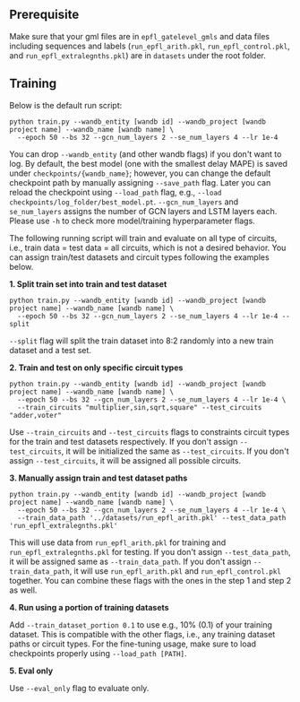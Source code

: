 ## Prerequisite
Make sure that your gml files are in `epfl_gatelevel_gmls` and data files including sequences and labels (`run_epfl_arith.pkl`, `run_epfl_control.pkl`, and `run_epfl_extralegnths.pkl`) are in `datasets` under the root folder.

## Training
Below is the default run script:
```
python train.py --wandb_entity [wandb id] --wandb_project [wandb project name] --wandb_name [wandb name] \
  --epoch 50 --bs 32 --gcn_num_layers 2 --se_num_layers 4 --lr 1e-4 
```
You can drop `--wandb_entity` (and other wandb flags) if you don't want to log.
By default, the best model (one with the smallest delay MAPE) is saved under `checkpoints/{wandb_name}`; however, you can change the default checkpoint path by manually assigning `--save_path` flag. 
Later you can reload the checkpoint using `--load_path` flag, e.g., `--load checkpoints/log_folder/best_model.pt`.
`--gcn_num_layers` and `se_num_layers` assigns the number of GCN layers and LSTM layers each.
Please use `-h` to check more model/training hyperparameter flags.

The following running script will train and evaluate on all type of circuits, i.e., train data = test data = all circuits, which is not a desired behavior.
You can assign train/test datasets and circuit types following the examples below.

**1. Split train set into train and test dataset**
```
python train.py --wandb_entity [wandb id] --wandb_project [wandb project name] --wandb_name [wandb name] \
  --epoch 50 --bs 32 --gcn_num_layers 2 --se_num_layers 4 --lr 1e-4 --split
```
`--split` flag will split the train dataset into 8:2 randomly into a new train dataset and a test set.

**2. Train and test on only specific circuit types**
```
python train.py --wandb_entity [wandb id] --wandb_project [wandb project name] --wandb_name [wandb name] \
  --epoch 50 --bs 32 --gcn_num_layers 2 --se_num_layers 4 --lr 1e-4 \
  --train_circuits "multiplier,sin,sqrt,square" --test_circuits "adder,voter"
```
Use `--train_circuits` and `--test_circuits` flags to constraints circuit types for the train and test datasets respectively. If you don't assign `--test_circuits`, it will be initialized the same as `--test_circuits`. If you don't assign `--test_circuits`, it will be assigned all possible circuits.

**3. Manually assign train and test dataset paths**
```
python train.py --wandb_entity [wandb id] --wandb_project [wandb project name] --wandb_name [wandb name] \
  --epoch 50 --bs 32 --gcn_num_layers 2 --se_num_layers 4 --lr 1e-4 \
  --train_data_path '../datasets/run_epfl_arith.pkl' --test_data_path 'run_epfl_extralegnths.pkl'
```
This will use data from `run_epfl_arith.pkl` for training and `run_epfl_extralegnths.pkl` for testing. 
If you don't assign `--test_data_path`, it will be assigned same as `--train_data_path`.
If you don't assign `--train_data_path`, it will use `run_epfl_arith.pkl` and `run_epfl_control.pkl` together.
You can combine these flags with the ones in the step 1 and step 2 as well.

**4. Run using a portion of training datasets**

Add `--train_dataset_portion 0.1` to use e.g., 10% (0.1) of your training dataset. This is compatible with the other flags, i.e., any training dataset paths or circuit types. For the fine-tuning usage, make sure to load checkpoints properly using `--load_path [PATH]`.

**5. Eval only**

Use `--eval_only` flag to evaluate only.
